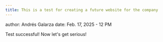 ```yaml
---
title: This is a test for creating a future website for the company
---
```

author: Andrés Galarza
date: Feb. 17, 2025 - 12 PM

Test successful!
Now let's get serious!
